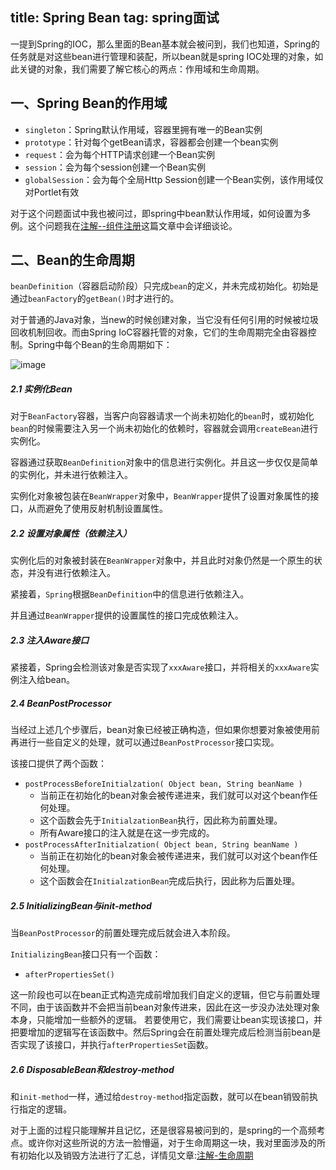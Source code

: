 title: Spring Bean
tag: spring面试
---

一提到Spring的IOC，那么里面的Bean基本就会被问到，我们也知道，Spring的任务就是对这些bean进行管理和装配，所以bean就是spring IOC处理的对象，如此关键的对象，我们需要了解它核心的两点：作用域和生命周期。

<!--more-->

## 一、Spring Bean的作用域

- `singleton`：Spring默认作用域，容器里拥有唯一的Bean实例
- `prototype`：针对每个getBean请求，容器都会创建一个bean实例
- `request`：会为每个HTTP请求创建一个Bean实例
- `session`：会为每个session创建一个Bean实例
- `globalSession`：会为每个全局Http Session创建一个Bean实例，该作用域仅对Portlet有效

对于这个问题面试中我也被问过，即spring中bean默认作用域，如何设置为多例。这个问题我在[注解--组件注册](http://fossi.oursnail.cn/2019/03/03/spring/%E6%B3%A8%E8%A7%A3--%E7%BB%84%E4%BB%B6%E6%B3%A8%E5%86%8C/)这篇文章中会详细谈论。

## 二、Bean的生命周期

`beanDefinition`（容器启动阶段）只完成`bean`的定义，并未完成初始化。初始是通过`beanFactory`的`getBean()`时才进行的。

对于普通的Java对象，当new的时候创建对象，当它没有任何引用的时候被垃圾回收机制回收。而由Spring IoC容器托管的对象，它们的生命周期完全由容器控制。Spring中每个Bean的生命周期如下：

![image](http://bloghello.oursnail.cn/spring4-1.png)


##### 2.1 实例化Bean

对于`BeanFactory`容器，当客户向容器请求一个尚未初始化的`bean`时，或初始化`bean`的时候需要注入另一个尚未初始化的依赖时，容器就会调用`createBean`进行实例化。 

容器通过获取`BeanDefinition`对象中的信息进行实例化。并且这一步仅仅是简单的实例化，并未进行依赖注入。 

实例化对象被包装在`BeanWrapper`对象中，`BeanWrapper`提供了设置对象属性的接口，从而避免了使用反射机制设置属性。


##### 2.2 设置对象属性（依赖注入）

实例化后的对象被封装在`BeanWrapper`对象中，并且此时对象仍然是一个原生的状态，并没有进行依赖注入。 

紧接着，`Spring`根据`BeanDefinition`中的信息进行依赖注入。

并且通过`BeanWrapper`提供的设置属性的接口完成依赖注入。

##### 2.3 注入Aware接口

紧接着，Spring会检测该对象是否实现了`xxxAware`接口，并将相关的`xxxAware`实例注入给bean。


##### 2.4 BeanPostProcessor

当经过上述几个步骤后，bean对象已经被正确构造，但如果你想要对象被使用前再进行一些自定义的处理，就可以通过`BeanPostProcessor`接口实现。 

该接口提供了两个函数：

- `postProcessBeforeInitialzation( Object bean, String beanName )` 
    - 当前正在初始化的bean对象会被传递进来，我们就可以对这个bean作任何处理。
    - 这个函数会先于`InitialzationBean`执行，因此称为前置处理。 
    - 所有Aware接口的注入就是在这一步完成的。
- `postProcessAfterInitialzation( Object bean, String beanName )` 
    - 当前正在初始化的bean对象会被传递进来，我们就可以对这个bean作任何处理。
    - 这个函数会在`InitialzationBean`完成后执行，因此称为后置处理。



##### 2.5 InitializingBean与init-method

当`BeanPostProcessor`的前置处理完成后就会进入本阶段。 

`InitializingBean`接口只有一个函数：

- `afterPropertiesSet()`

这一阶段也可以在bean正式构造完成前增加我们自定义的逻辑，但它与前置处理不同，由于该函数并不会把当前bean对象传进来，因此在这一步没办法处理对象本身，只能增加一些额外的逻辑。 若要使用它，我们需要让bean实现该接口，并把要增加的逻辑写在该函数中。然后Spring会在前置处理完成后检测当前bean是否实现了该接口，并执行`afterPropertiesSet`函数。


##### 2.6 DisposableBean和destroy-method


和`init-method`一样，通过给`destroy-method`指定函数，就可以在bean销毁前执行指定的逻辑。


对于上面的过程只能理解并且记忆，还是很容易被问到的，是spring的一个高频考点。或许你对这些所说的方法一脸懵逼，对于生命周期这一块，我对里面涉及的所有初始化以及销毁方法进行了汇总，详情见文章:[注解-生命周期](http://fossi.oursnail.cn/2019/03/03/spring/%E6%B3%A8%E8%A7%A3-%E7%94%9F%E5%91%BD%E5%91%A8%E6%9C%9F/)